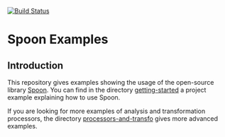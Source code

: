 [![Build Status](https://travis-ci.org/SpoonLabs/spoon-examples.svg?branch=master)](https://travis-ci.org/SpoonLabs/spoon-examples)

# Spoon Examples

## Introduction

This repository gives examples showing the usage of the open-source library [Spoon](https://github.com/INRIA/spoon).
You can find in the directory [getting-started](/getting-started) a project example explaining how to use Spoon. 

If you are looking for more examples of analysis and transformation processors, the directory [processors-and-transfo](/processors-and-transfo) gives more advanced examples.

